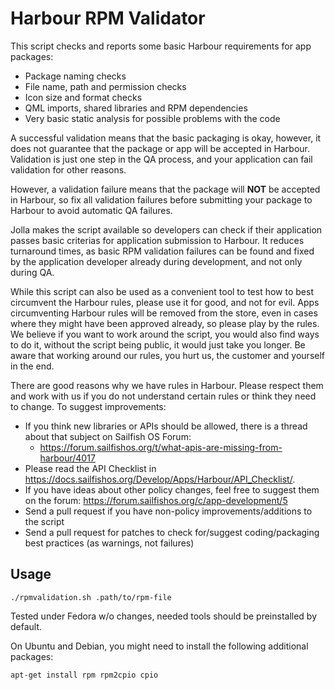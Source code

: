 # Harbour RPM Validator

This script checks and reports some basic Harbour requirements for app packages:

  * Package naming checks
  * File name, path and permission checks
  * Icon size and format checks
  * QML imports, shared libraries and RPM dependencies
  * Very basic static analysis for possible problems with the code

A successful validation means that the basic packaging is okay, however, it does not guarantee that the package or app will be accepted in Harbour. Validation is just one step in the QA process, and your application can fail validation for other reasons.

However, a validation failure means that the package will **NOT** be accepted in Harbour, so fix all validation failures before submitting your package to Harbour to avoid automatic QA failures.

Jolla makes the script available so developers can check if their application passes basic criterias for application submission to Harbour. It reduces turnaround times, as basic RPM validation failures can be found and fixed by the application developer already during development, and not only during QA.

While this script can also be used as a convenient tool to test how to best circumvent the Harbour rules, please use it for good, and not for evil. Apps circumventing Harbour rules will be removed from the store, even in cases where they might have been approved already, so please play by the rules. We believe if you want to work around the script, you would also find ways to do it, without the script being public, it would just take you longer. Be aware that working around our rules, you hurt us, the customer and yourself in the end.

There are good reasons why we have rules in Harbour. Please respect them and work with us if you do not understand certain rules or think they need to change. To suggest improvements:

  * If you think new libraries or APIs should be allowed, there is a thread about that subject on Sailfish OS Forum:
      * <https://forum.sailfishos.org/t/what-apis-are-missing-from-harbour/4017>
  * Please read the API Checklist in <https://docs.sailfishos.org/Develop/Apps/Harbour/API_Checklist/>.
  * If you have ideas about other policy changes, feel free to suggest them on the forum: <https://forum.sailfishos.org/c/app-development/5>
  * Send a pull request if you have non-policy improvements/additions to the script
  * Send a pull request for patches to check for/suggest coding/packaging best practices (as warnings, not failures)


## Usage

```
./rpmvalidation.sh .path/to/rpm-file
```

Tested under Fedora w/o changes, needed tools should be preinstalled by default.

On Ubuntu and Debian, you might need to install the following additional packages:

```
apt-get install rpm rpm2cpio cpio
```
